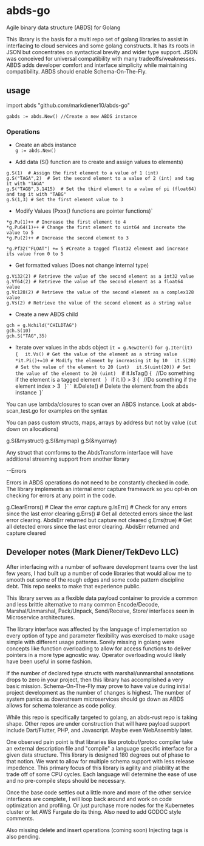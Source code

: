# abds-go

Agile binary data structure (ABDS) for Golang

This library is the basis for a multi repo set of golang libraries to assist in interfacing to cloud services and some golang constructs.  It has its roots in JSON but concentrates on syntactical brevity and wider type support.  JSON was conceived for universal compatibility with many tradeoffs/weaknesses.  ABDS adds developer comfort and interface simplicity while maintaining compatibility. ABDS should enable Schema-On-The-Fly.

## usage

import abds "github.com/markdiener10/abds-go"

`gabds := abds.New() //Create a new ABDS instance`

### Operations

- Create an abds instance  
`g := abds.New()`

- Add data (S() function are to create and assign values to elements)

```
g.S(1)  # Assign the first element to a value of 1 (int)
g.S("TAGA",2)  # Set the second element to a value of 2 (int) and tag it with "TAGA"
g.S("TAGB",3.1415)  # Set the third element to a value of pi (float64) and tag it with "TABG"
g.S(1,3) # Set the first element value to 3
```

- Modify Values (Pxxx() functions are pointer functions)`
```
*g.Pu(1)++ # Increase the first element to 4
*g.Pu64(1)++ # Change the first element to uint64 and increate the value to 5
*g.Pu(2)++ # Increase the second element to 3

*g.Pf32("FLOAT") += 5 #Create a tagged float32 element and increase its value from 0 to 5
```
- Get formatted values (Does not change internal type)

```
g.Vi32(2) # Retrieve the value of the second element as a int32 value
g.Vf64(2) # Retrieve the value of the second element as a float64 value
g.Vc128(2) # Retrieve the value of the second element as a complex128 value
g.Vs(2) # Retrieve the value of the second element as a string value
```

- Create a new ABDS child 
```
gch = g.Nchild("CHILDTAG")
gch.S(10)
gch.S("TAG",35)
```

- Iterate over values in the abds object
`it = g.NewIter()`
`for g.Iter(it) {`
`  it.Vs() # Get the value of the element as a string value`
`  *it.Pi()+=10 # Modify the element by increasing it by 10`
`  it.S(20) # Set the value of the element to 20 (int)`
`  it.S(uint(20)) # Set the value of the element to 20 (uint)`
`
`  if it.IsTag() {`
`    //Do something if the element is a tagged element`
`  }`
`  if it.I() > 3 {`
`    //Do something if the element index > 3`
`  }`
``
`  it.Delete() # Delete the element from the abds instance`
`}`

You can use lambda/closures to scan over an ABDS instance.  Look at
abds-scan_test.go for examples on the syntax

You can pass custom structs, maps, arrays by address but not by value (cut down on allocations)

g.S(&mystruct)
g.S(&mymap)
g.S(&myarray)

Any struct that comforms to the AbdsTransform interface will have additional streaming support from another library

--Errors

Errors in ABDS operations do not need to be constantly checked in code. The library implements
an internal error capture framework so you opt-in on checking for errors at any point in the code.  

g.ClearErrors() # Clear the error capture
g.IsErr() # Check for any errors since the last error clearing
g.Errs() # Get all detected errors since the last error clearing.  AbdsErr returned but capture not cleared
g.Errs(true) # Get all detected errors since the last error clearing.  AbdsErr returned and capture cleared

## Developer notes  (Mark Diener/TekDevo LLC)

After interfacing with a number of software development teams over the last few years, I had built up a number of code libraries that would allow me to smooth out some of the rough edges and some code pattern discipline debt.  This repo seeks to make that experience public.

This library serves as a flexible data payload container to provide a common and less brittle alternative to many common Encode/Decode, Marshal/Unmarshal, Pack/Unpack, Send/Receive, Store/ interfaces seen in Microservice architectures.

The library interface was affected by the language of implementation so every option of type and parameter flexibility was exercised to make usage simple with different usage patterns.  Sorely missing in golang were concepts like function overloading to allow for access functions to deliver pointers in a more type agnostic way.  Operator overloading would likely have been useful in some fashion.

If the number of declared type structs with marshal/unmarshal annotations drops to zero
in your project, then this library has accomplished a very basic mission.  Schema-On-The-Fly may prove to have value during initial project development as the number of changes is highest.  The number of system panics as downstream microservices should go down as ABDS allows for schema tolerance as code policy.

While this repo is specifically targeted to golang, an abds-rust repo is taking shape. Other repos are under construction that will have payload support include Dart/Flutter, PHP, and Javascript.  Maybe even WebAssembly later.

One observed pain point is that libraries like protobuf/protoc compiler take an external description file and "compile" a language specific interface for a given data structure.  This library is designed 180 degrees out of phase to that notion. We want to allow for multiple schema support with less release impedence.  This primary focus of this library is agility and pliability at the trade off of some CPU cycles.  Each language will determine the ease of use and no pre-compile steps should be necessary.

Once the base code settles out a little more and more of the other service interfaces are complete, I will loop back around and work on code optimization and profiling.  Or just purchase more nodes for the Kubernetes cluster or let AWS Fargate do its thing. Also need to add GODOC style comments.

Also missing delete and insert operations (coming soon)
Injecting tags is also pending.